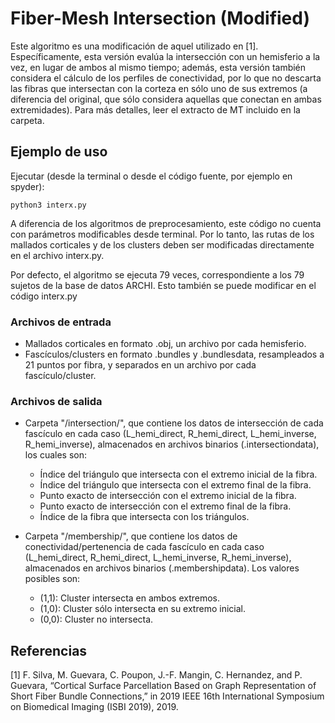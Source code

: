 Fiber-Mesh Intersection (Modified)
======================
Este algoritmo es una modificación de aquel utilizado en [1]. Específicamente, esta versión evalúa la intersección con un hemisferio a la vez, en lugar de ambos al mismo tiempo; además, esta versión también considera el cálculo de los perfiles de conectividad, por lo que no descarta las fibras que intersectan con la corteza en sólo uno de sus extremos (a diferencia del original, que sólo considera aquellas que conectan en ambas extremidades). Para más detalles, leer el extracto de MT incluido en la carpeta.

## Ejemplo de uso
Ejecutar (desde la terminal o desde el código fuente, por ejemplo en spyder):
```
python3 interx.py
```
A diferencia de los algoritmos de preprocesamiento, este código no cuenta con parámetros modificables desde terminal. Por lo tanto, las rutas de los mallados corticales y de los clusters deben ser modificadas directamente en el archivo interx.py.

Por defecto, el algoritmo se ejecuta 79 veces, correspondiente a los 79 sujetos de la base de datos ARCHI. Esto también se puede modificar en el código interx.py

### Archivos de entrada
- Mallados corticales en formato .obj, un archivo por cada hemisferio.
- Fascículos/clusters en formato .bundles y .bundlesdata, resampleados a 21 puntos por fibra, y separados en un archivo por cada fascículo/cluster.

### Archivos de salida
- Carpeta "/intersection/", que contiene los datos de intersección de cada fascículo en cada caso (L_hemi_direct, R_hemi_direct, L_hemi_inverse, R_hemi_inverse), almacenados en archivos binarios (.intersectiondata), los cuales son:

  - Índice del triángulo que intersecta con el extremo inicial de la fibra.
  - Índice del triángulo que intersecta con el extremo final de la fibra.
  - Punto exacto de intersección con el extremo inicial de la fibra.
  - Punto exacto de intersección con el extremo final de la fibra.
  - Índice de la fibra que intersecta con los triángulos.

- Carpeta "/membership/", que contiene los datos de conectividad/pertenencia de cada fascículo en cada caso (L_hemi_direct, R_hemi_direct, L_hemi_inverse, R_hemi_inverse), almacenados en archivos binarios (.membershipdata). Los valores posibles son:

  - (1,1): Cluster intersecta en ambos extremos.
  - (1,0): Cluster sólo intersecta en su extremo inicial.
  - (0,0): Cluster no intersecta.


## Referencias
<a id="1">[1]</a>
F. Silva, M. Guevara, C. Poupon, J.-F. Mangin, C. Hernandez, and P. Guevara, “Cortical Surface Parcellation Based on Graph Representation of Short Fiber Bundle Connections,” in 2019 IEEE 16th International Symposium on Biomedical Imaging (ISBI 2019), 2019.
